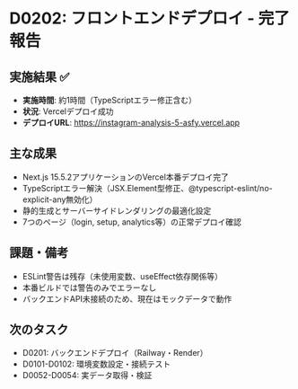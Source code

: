 # D0202: フロントエンドデプロイ - 完了報告

## 実施結果 ✅
- **実施時間**: 約1時間（TypeScriptエラー修正含む）
- **状況**: Vercelデプロイ成功
- **デプロイURL**: https://instagram-analysis-5-asfy.vercel.app

## 主な成果
- Next.js 15.5.2アプリケーションのVercel本番デプロイ完了
- TypeScriptエラー解決（JSX.Element型修正、@typescript-eslint/no-explicit-any無効化）
- 静的生成とサーバーサイドレンダリングの最適化設定
- 7つのページ（login, setup, analytics等）の正常デプロイ確認

## 課題・備考
- ESLint警告は残存（未使用変数、useEffect依存関係等）
- 本番ビルドでは警告のみでエラーなし
- バックエンドAPI未接続のため、現在はモックデータで動作

## 次のタスク
- D0201: バックエンドデプロイ（Railway・Render）
- D0101-D0102: 環境変数設定・接続テスト
- D0052-D0054: 実データ取得・検証